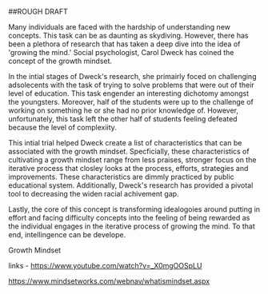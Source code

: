 ##ROUGH DRAFT

Many individuals are faced with the hardship of understanding new concepts. This task can be as daunting as skydiving. However, there has been a plethora of research that has taken a deep dive into the idea of 'growing the mind.' Social psychologist, Carol Dweck has coined the concept of the growth mindset. 

In the intial stages of Dweck's research, she primairly foced on challenging adsolecents with the task of trying to solve problems that were out of their level of education. This task engender an interesting dichotomy amongst the youngsters. Moreover, half of the students were up to the challenge of working on something he or she had no prior knowledge of. However, unfortunately, this task left the other half of students feeling defeated because the level of complexiity.

This intial trial helped Dweck create a list of characteristics that can be associated with the growth mindset. Specficially, these characteristics of cultivating a growth mindset range from less praises, stronger focus on the iterative process that closley looks at the process, efforts, strategies and improvements. These characteristics are dimmly practiced by public educational system. Additionally, Dweck's research has provided a pivotal tool to decreasing the widen racial achivement gap.

Lastly, the core of this concept is transforming idealogoies around putting in effort and facing difficulty concepts into the feeling of being rewarded as the individual engages in the iterative process of growing the mind. To that end, intellingence can be develope. 

Growth Mindset

links - https://www.youtube.com/watch?v=_X0mgOOSpLU

https://www.mindsetworks.com/webnav/whatismindset.aspx




